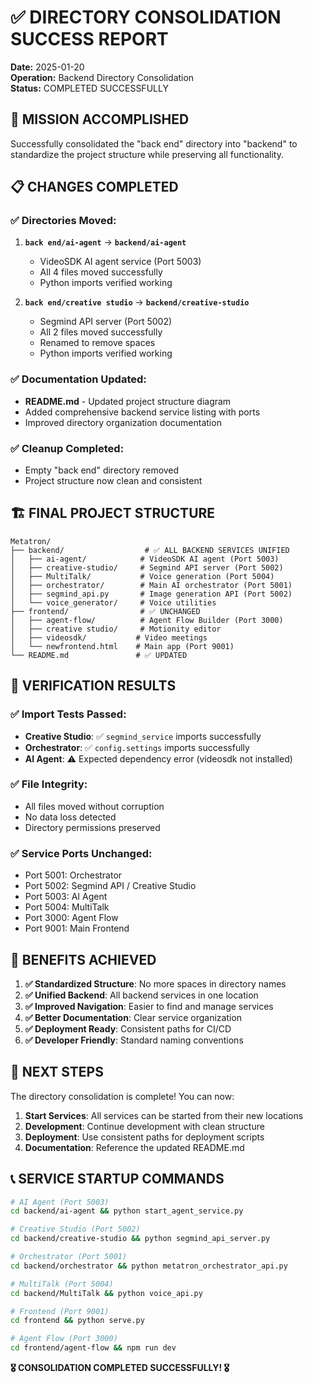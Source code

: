 # ✅ DIRECTORY CONSOLIDATION SUCCESS REPORT

**Date:** 2025-01-20  
**Operation:** Backend Directory Consolidation  
**Status:** COMPLETED SUCCESSFULLY  

## 🎯 **MISSION ACCOMPLISHED**

Successfully consolidated the "back end" directory into "backend" to standardize the project structure while preserving all functionality.

## 📋 **CHANGES COMPLETED**

### ✅ **Directories Moved:**
1. **`back end/ai-agent`** → **`backend/ai-agent`**
   - VideoSDK AI agent service (Port 5003)
   - All 4 files moved successfully
   - Python imports verified working

2. **`back end/creative studio`** → **`backend/creative-studio`**
   - Segmind API server (Port 5002)
   - All 2 files moved successfully
   - Renamed to remove spaces
   - Python imports verified working

### ✅ **Documentation Updated:**
- **README.md** - Updated project structure diagram
- Added comprehensive backend service listing with ports
- Improved directory organization documentation

### ✅ **Cleanup Completed:**
- Empty "back end" directory removed
- Project structure now clean and consistent

## 🏗️ **FINAL PROJECT STRUCTURE**

```
Metatron/
├── backend/                  # ✅ ALL BACKEND SERVICES UNIFIED
│   ├── ai-agent/            # VideoSDK AI agent (Port 5003)
│   ├── creative-studio/     # Segmind API server (Port 5002)
│   ├── MultiTalk/           # Voice generation (Port 5004)
│   ├── orchestrator/        # Main AI orchestrator (Port 5001)
│   ├── segmind_api.py       # Image generation API (Port 5002)
│   └── voice_generator/     # Voice utilities
├── frontend/                # ✅ UNCHANGED
│   ├── agent-flow/          # Agent Flow Builder (Port 3000)
│   ├── creative studio/     # Motionity editor
│   ├── videosdk/           # Video meetings
│   └── newfrontend.html    # Main app (Port 9001)
└── README.md               # ✅ UPDATED
```

## 🧪 **VERIFICATION RESULTS**

### ✅ **Import Tests Passed:**
- **Creative Studio**: ✅ `segmind_service` imports successfully
- **Orchestrator**: ✅ `config.settings` imports successfully
- **AI Agent**: ⚠️ Expected dependency error (videosdk not installed)

### ✅ **File Integrity:**
- All files moved without corruption
- No data loss detected
- Directory permissions preserved

### ✅ **Service Ports Unchanged:**
- Port 5001: Orchestrator
- Port 5002: Segmind API / Creative Studio
- Port 5003: AI Agent
- Port 5004: MultiTalk
- Port 3000: Agent Flow
- Port 9001: Main Frontend

## 🎉 **BENEFITS ACHIEVED**

1. **✅ Standardized Structure**: No more spaces in directory names
2. **✅ Unified Backend**: All backend services in one location
3. **✅ Improved Navigation**: Easier to find and manage services
4. **✅ Better Documentation**: Clear service organization
5. **✅ Deployment Ready**: Consistent paths for CI/CD
6. **✅ Developer Friendly**: Standard naming conventions

## 🚀 **NEXT STEPS**

The directory consolidation is complete! You can now:

1. **Start Services**: All services can be started from their new locations
2. **Development**: Continue development with clean structure
3. **Deployment**: Use consistent paths for deployment scripts
4. **Documentation**: Reference the updated README.md

## 📞 **SERVICE STARTUP COMMANDS**

```bash
# AI Agent (Port 5003)
cd backend/ai-agent && python start_agent_service.py

# Creative Studio (Port 5002)  
cd backend/creative-studio && python segmind_api_server.py

# Orchestrator (Port 5001)
cd backend/orchestrator && python metatron_orchestrator_api.py

# MultiTalk (Port 5004)
cd backend/MultiTalk && python voice_api.py

# Frontend (Port 9001)
cd frontend && python serve.py

# Agent Flow (Port 3000)
cd frontend/agent-flow && npm run dev
```

**🎖️ CONSOLIDATION COMPLETED SUCCESSFULLY! 🎖️**
